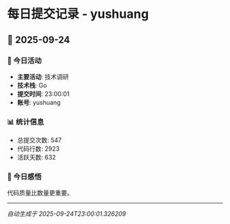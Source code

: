 # 每日提交记录 - yushuang

## 📅 2025-09-24

### 🎯 今日活动
- **主要活动**: 技术调研
- **技术栈**: Go
- **提交时间**: 23:00:01
- **账号**: yushuang

### 📊 统计信息
- 总提交次数: 547
- 代码行数: 2923
- 活跃天数: 632

### 💭 今日感悟
代码质量比数量更重要。

---
*自动生成于 2025-09-24T23:00:01.326209*
